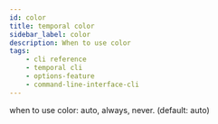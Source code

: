 ```yaml
---
id: color
title: temporal color
sidebar_label: color
description: When to use color
tags: 
    - cli reference
    - temporal cli
    - options-feature
    - command-line-interface-cli
---
```


when to use color: auto, always, never. (default: auto)
